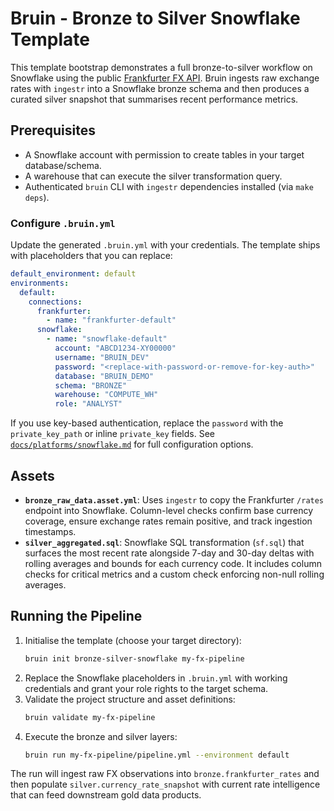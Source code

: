 # Bruin - Bronze to Silver Snowflake Template

This template bootstrap demonstrates a full bronze-to-silver workflow on Snowflake using the public [Frankfurter FX API](https://www.frankfurter.app/). Bruin ingests raw exchange rates with `ingestr` into a Snowflake bronze schema and then produces a curated silver snapshot that summarises recent performance metrics.

## Prerequisites

- A Snowflake account with permission to create tables in your target database/schema.
- A warehouse that can execute the silver transformation query.
- Authenticated `bruin` CLI with `ingestr` dependencies installed (via `make deps`).

### Configure `.bruin.yml`

Update the generated `.bruin.yml` with your credentials. The template ships with placeholders that you can replace:

```yaml
default_environment: default
environments:
  default:
    connections:
      frankfurter:
        - name: "frankfurter-default"
      snowflake:
        - name: "snowflake-default"
          account: "ABCD1234-XY00000"
          username: "BRUIN_DEV"
          password: "<replace-with-password-or-remove-for-key-auth>"
          database: "BRUIN_DEMO"
          schema: "BRONZE"
          warehouse: "COMPUTE_WH"
          role: "ANALYST"
```

If you use key-based authentication, replace the `password` with the `private_key_path` or inline `private_key` fields. See [`docs/platforms/snowflake.md`](../../docs/platforms/snowflake.md) for full configuration options.

## Assets

- **`bronze_raw_data.asset.yml`**: Uses `ingestr` to copy the Frankfurter `/rates` endpoint into Snowflake. Column-level checks confirm base currency coverage, ensure exchange rates remain positive, and track ingestion timestamps.
- **`silver_aggregated.sql`**: Snowflake SQL transformation (`sf.sql`) that surfaces the most recent rate alongside 7-day and 30-day deltas with rolling averages and bounds for each currency code. It includes column checks for critical metrics and a custom check enforcing non-null rolling averages.

## Running the Pipeline

1. Initialise the template (choose your target directory):
   ```bash
   bruin init bronze-silver-snowflake my-fx-pipeline
   ```
2. Replace the Snowflake placeholders in `.bruin.yml` with working credentials and grant your role rights to the target schema.
3. Validate the project structure and asset definitions:
   ```bash
   bruin validate my-fx-pipeline
   ```
4. Execute the bronze and silver layers:
   ```bash
   bruin run my-fx-pipeline/pipeline.yml --environment default
   ```

The run will ingest raw FX observations into `bronze.frankfurter_rates` and then populate `silver.currency_rate_snapshot` with current rate intelligence that can feed downstream gold data products.
